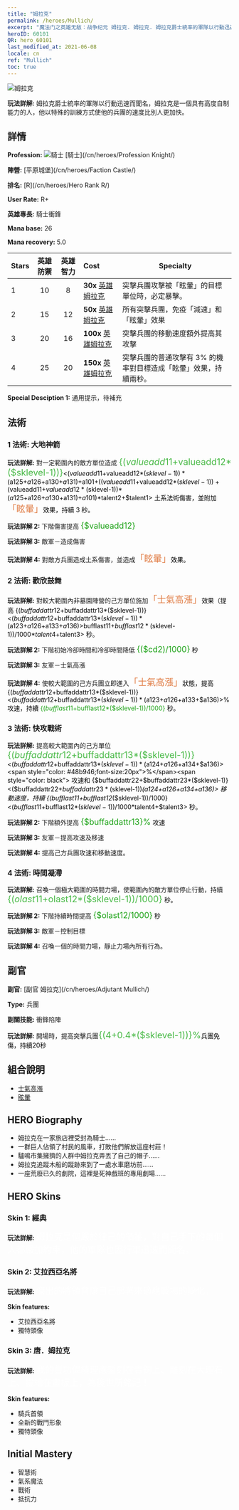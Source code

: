 ```yaml
---
title: "姆拉克"
permalink: /heroes/Mullich/
excerpt: "魔法门之英雄无敌：战争纪元 姆拉克. 姆拉克. 姆拉克爵士統率的軍隊以行動迅速而聞名，姆拉克是一個具有高度自制能力的人，他以特殊的訓練方式使他的兵團的速度比別人更加快。"
heroID: 60101
QR: hero_60101
last_modified_at: 2021-06-08
locale: cn
ref: "Mullich"
toc: true
---
```

  ![姆拉克](/images/h/h_Mullich.jpg)

 **玩法詳解:** 姆拉克爵士統率的軍隊以行動迅速而聞名，姆拉克是一個具有高度自制能力的人，他以特殊的訓練方式使他的兵團的速度比別人更加快。
## 詳情
 **Profession:** ![騎士](/images/h/h_prof_1.png)  [騎士](/cn/heroes/Profession Knight/)

 **陣營:** [平原城堡](/cn/heroes/Faction Castle/)

 **排名:** [R](/cn/heroes/Hero Rank R/)

 **User Rate:** R+

 **英雄專長:** 騎士衝鋒

 **Mana base:** 26

 **Mana recovery:** 5.0


  | Stars | 英雄防禦 | 英雄智力 | Cost |     Specialty     |
  |---------|:---------------:|:---------------:|:--|--------------------|
  |    1    | 10 | 8 | **30x** [英雄姆拉克](/cn/Items/her_360/) | 突擊兵團攻擊被「眩暈」的目標單位時，必定暴擊。 |
  |    2    | 15 | 12 | **50x** [英雄姆拉克](/cn/Items/her_360/) | 所有突擊兵團，免疫「減速」和「眩暈」效果 |
  |    3    | 20 | 16 | **100x** [英雄姆拉克](/cn/Items/her_360/) | 突擊兵團的移動速度額外提高其攻擊 |
  |    4    | 25 | 20 | **150x** [英雄姆拉克](/cn/Items/her_360/) | 突擊兵團的普通攻擊有 3% 的機率對目標造成「眩暈」效果，持續兩秒。 |

 **Special Desciption 1:** 通用提示，待補充

## 法術
### 1 法術: 大地神箭
 **玩法詳解:** 對一定範圍內的敵方單位造成 <span style="color: #48b946;font-size:20px">{($valueadd11+$valueadd12*($sklevel-1))}</span><span style="color: black"><($valueadd11+$valueadd12*($sklevel-1))*($a125+$a126+$a130+$a131)+$a101+(($valueadd11+$valueadd12*($sklevel-1))+($valueadd11+$valueadd12*($sklevel-1))*($a125+$a126+$a130+$a131)+$a101)*$talent2+$talent1> 土系法術傷害，並附加<span style="color: #e07c44;font-size:20px">「眩暈」</span><span style="color: black">效果，持續 3 秒。

 **玩法詳解 2:** 下階傷害提高 <span style="color: #1ca216;font-size:18px">{$valueadd12}</span><span style="color: black">

 **玩法詳解 3:** 敵軍－造成傷害

 **玩法詳解 4:** 對敵方兵團造成土系傷害，並造成<span style="color: #e07c44;font-size:20px">「眩暈」</span><span style="color: black">效果。

### 2 法術: 歡欣鼓舞
 **玩法詳解:** 對較大範圍內非墓園陣營的己方單位施加<span style="color: #e07c44;font-size:20px">「士氣高漲」</span><span style="color: black">效果（提高 {($buffaddattr12+$buffaddattr13*($sklevel-1))}<($buffaddattr12+$buffaddattr13*($sklevel-1))*($a123+$a126+$a133+$a136)>% 攻速），持續 <span style="color: #48b946;font-size:20px">{($bufflast11+$bufflast12*($sklevel-1))/1000}</span><span style="color: black"><($bufflast11+$bufflast12*($sklevel-1))/1000*$talent4+$talent3> 秒。

 **玩法詳解 2:** 下階初始冷卻時間和冷卻時間降低 <span style="color: #1ca216;font-size:18px">{($cd2)/1000}</span><span style="color: black"> 秒

 **玩法詳解 3:** 友軍－士氣高漲

 **玩法詳解 4:** 使較大範圍的己方兵團立即進入<span style="color: #e07c44;font-size:20px">「士氣高漲」</span><span style="color: black">狀態，提高 {($buffaddattr12+$buffaddattr13*($sklevel-1))}<($buffaddattr12+$buffaddattr13*($sklevel-1))*($a123+$a126+$a133+$a136)>% 攻速，持續 <span style="color: #1ca216">{($bufflast11+$bufflast12*($sklevel-1))/1000}</span><span style="color: black"> 秒。

### 3 法術: 快攻戰術
 **玩法詳解:** 提高較大範圍內的己方單位 <span style="color: #48b946;font-size:20px">{($buffaddattr12+$buffaddattr13*($sklevel-1))}</span><span style="color: black"><($buffaddattr12+$buffaddattr13*($sklevel-1))*($a124+$a126+$a134+$a136)><span style="color: #48b946;font-size:20px">%</span><span style="color: black"> 攻速和 {$buffaddattr22+$buffaddattr23*($sklevel-1)}<($buffaddattr22+$buffaddattr23*($sklevel-1))*($a124+$a126+$a134+$a136)> 移動速度，持續 {($bufflast11+$bufflast12*($sklevel-1))/1000}<($bufflast11+$bufflast12*($sklevel-1))/1000*$talent4+$talent3> 秒。

 **玩法詳解 2:** 下階額外提高 <span style="color: #1ca216;font-size:18px">{$buffaddattr13}%</span><span style="color: black"> 攻速

 **玩法詳解 3:** 友軍－提高攻速及移速

 **玩法詳解 4:** 提高己方兵團攻速和移動速度。

### 4 法術: 時間凝滯
 **玩法詳解:** 召喚一個極大範圍的時間力場，使範圍內的敵方單位停止行動，持續 <span style="color: #48b946;font-size:20px">{($olast11+$olast12*($sklevel-1))/1000}</span><span style="color: black"> 秒。

 **玩法詳解 2:** 下階持續時間提高 <span style="color: #1ca216;font-size:18px">{$olast12/1000}</span><span style="color: black"> 秒

 **玩法詳解 3:** 敵軍－控制目標

 **玩法詳解 4:** 召喚一個的時間力場，靜止力場內所有行為。


## 副官

 **副官:**  [副官 姆拉克](/cn/heroes/Adjutant Mullich/) 

 **Type:**  兵團 

 **副關技能:**  衝鋒陷陣 

 **玩法詳解:** 開場時，提高突擊兵團<span style="color: #48b946;font-size:20px">{(4+0.4*($sklevel-1))}%</span><span style="color: black">兵團免傷，持續20秒

## 組合說明

* [士氣高漲](/cn/combination/士氣高漲/) 
* [眩暈](/cn/combination/眩暈/) 

## HERO Biography
   - 姆拉克在一家旅店裡受封為騎士……
   - 一群巨人佔領了村民的風車，打敗他們解放這座村莊！
   - 驢鳴市集擁擠的人群中姆拉克弄丟了自己的帽子……
   - 姆拉克追蹤木船的蹤跡來到了一處水車磨坊前……
   - 一座荒廢已久的劇院，這裡是死神戲班的專用劇場……

## HERO Skins
### Skin 1: **經典**

 **玩法詳解:** <span style="color: #ffffff;font-size:20px">姆拉克是個嚴於律己的領袖，對自己手下的每個人都嚴加約束，他的軍隊也因行軍迅速而聞名。</span>


### Skin 2: **艾拉西亞名將**

 **玩法詳解:** <span style="color: #ffffff;font-size:20px">傑出的將領會讓自己部署來適應戰場的變化。</span>

 **Skin features:** 

   - 艾拉西亞名將
   - 獨特頭像

### Skin 3: **唐．姆拉克**

 **玩法詳解:** <span style="color: #ffffff;font-size:20px">我的豐功偉績理應鏨刻在青銅上、雕刻在大理石上、描繪在畫板上，為後世所銘記！</span>

 **Skin features:** 

   - 騎兵首領
   - 全新的戰鬥形象
   - 獨特頭像


## Initial Mastery
   - 智慧術
   - 氣系魔法
   - 戰術
   - 抵抗力
